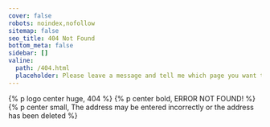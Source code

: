 ```yaml
---
cover: false
robots: noindex,nofollow
sitemap: false
seo_title: 404 Not Found
bottom_meta: false
sidebar: []
valine:
  path: /404.html
  placeholder: Please leave a message and tell me which page you want to visit is not found
---
```


{% p logo center huge, 404 %}
{% p center bold, ERROR NOT FOUND! %}
{% p center small, The address may be entered incorrectly or the address has been deleted %}
